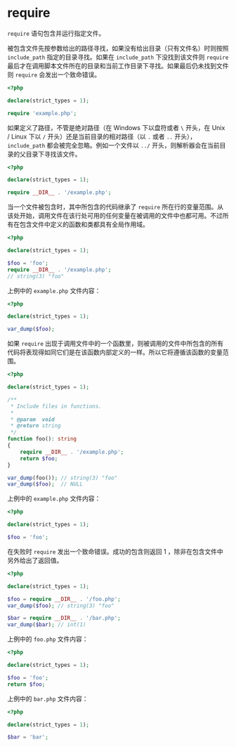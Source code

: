 # require

`require` 语句包含并运行指定文件。

被包含文件先按参数给出的路径寻找，如果没有给出目录（只有文件名）时则按照 `include_path` 指定的目录寻找。如果在 `include_path` 下没找到该文件则 `require` 最后才在调用脚本文件所在的目录和当前工作目录下寻找。如果最后仍未找到文件则 `require` 会发出一个致命错误。

```php
<?php

declare(strict_types = 1);

require 'example.php';

```

如果定义了路径，不管是绝对路径（在 Windows 下以盘符或者 `\` 开头，在 Unix / Linux 下以 `/` 开头）还是当前目录的相对路径（以 `.` 或者 `..` 开头）， `include_path` 都会被完全忽略。例如一个文件以 `../` 开头，则解析器会在当前目录的父目录下寻找该文件。

```php
<?php

declare(strict_types = 1);

require __DIR__ . '/example.php';

```

当一个文件被包含时，其中所包含的代码继承了 `require` 所在行的变量范围。从该处开始，调用文件在该行处可用的任何变量在被调用的文件中也都可用。不过所有在包含文件中定义的函数和类都具有全局作用域。

```php
<?php

declare(strict_types = 1);

$foo = 'foo';
require __DIR__ . '/example.php';
// string(3) "foo"

```

上例中的 `example.php` 文件内容：

```php
<?php

declare(strict_types = 1);

var_dump($foo);

```

如果 `require` 出现于调用文件中的一个函数里，则被调用的文件中所包含的所有代码将表现得如同它们是在该函数内部定义的一样。所以它将遵循该函数的变量范围。

```php
<?php

declare(strict_types = 1);

/**
 * Include files in functions.
 *
 * @param  void
 * @return string
 */
function foo(): string
{
    require __DIR__ . '/example.php';
    return $foo;
}

var_dump(foo()); // string(3) "foo"
var_dump($foo);  // NULL

```

上例中的 `example.php` 文件内容：

```php
<?php

declare(strict_types = 1);

$foo = 'foo';

```

在失败时 `require` 发出一个致命错误。成功的包含则返回 1 ，除非在包含文件中另外给出了返回值。

```php
<?php

declare(strict_types = 1);

$foo = require __DIR__ . '/foo.php';
var_dump($foo); // string(3) "foo"

$bar = require __DIR__ . '/bar.php';
var_dump($bar); // int(1)

```

上例中的 `foo.php` 文件内容：

```php
<?php

declare(strict_types = 1);

$foo = 'foo';
return $foo;

```

上例中的 `bar.php` 文件内容：

```php
<?php

declare(strict_types = 1);

$bar = 'bar';

```